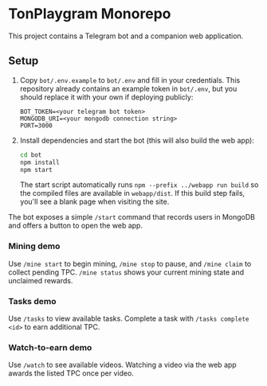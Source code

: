 # TonPlaygram Monorepo

This project contains a Telegram bot and a companion web application.

## Setup

1. Copy `bot/.env.example` to `bot/.env` and fill in your credentials. This
   repository already contains an example token in `bot/.env`, but you should
   replace it with your own if deploying publicly:
   ```
   BOT_TOKEN=<your telegram bot token>
   MONGODB_URI=<your mongodb connection string>
   PORT=3000
   ```
2. Install dependencies and start the bot (this will also build the web app):
   ```bash
   cd bot
   npm install
   npm start
   ```
   The start script automatically runs `npm --prefix ../webapp run build` so the
   compiled files are available in `webapp/dist`. If this build step fails,
   you'll see a blank page when visiting the site.

The bot exposes a simple `/start` command that records users in MongoDB and offers a button to open the web app.

### Mining demo

Use `/mine start` to begin mining, `/mine stop` to pause, and `/mine claim` to collect pending TPC. `/mine status` shows your current mining state and unclaimed rewards.

### Tasks demo

Use `/tasks` to view available tasks. Complete a task with `/tasks complete <id>` to earn additional TPC.

### Watch-to-earn demo

Use `/watch` to see available videos. Watching a video via the web app awards the listed TPC once per video.
